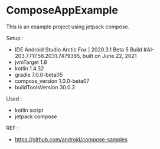 # ComposeAppExample

This is an example project using jetpack compose.

Setup :
- IDE Android Studio Arctic Fox | 2020.3.1 Beta 5
Build #AI-203.7717.56.2031.7479365, built on June 22, 2021
- jvmTarget 1.8
- kotlin 1.4.32
- gradle 7.0.0-beta05
- compose_version 1.0.0-beta07
- buildToolsVersion 30.0.3

Used :
- kotlin script
- jetpack compose

REF :
- https://github.com/android/compose-samples
